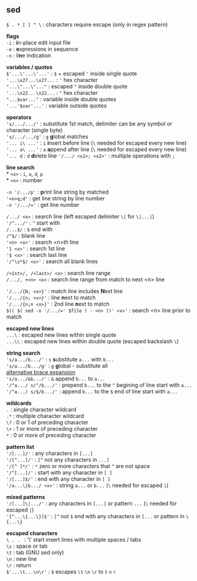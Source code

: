 sed
---
`$ . * [ ] ^ \` : characters require escape (only in regex pattern)  

**flags**  
`-i` : **i**n-place edit input file  
`-e` : **e**xpressions in sequence  
`-n` : li**n**e indication  

**variables / quotes**  
`$'...\'...\'...'` : `$` + escaped `'` inside single quote  
`'...\x27...\x27...` : `'` hex character  
`"...\"...\"..."` : escaped `"` inside double quote  
`'...\x22...\x22...` : `"` hex character  
`"...$var..."` : variable inside double quotes  
`'...'$var'...'` : variable outside quotes  

**operators**  
`'s/.../.../'` : substitute 1st match, delimiter can be any symbol or character (single byte)  
`'s/.../.../g'` : `g` **g**lobal matches  
`'... i\ ...'` : `i` **i**nsert before line (`\` needed for escaped every new line)  
`'... a\ ...'` : `a` **a**ppend after line (`\` needed for escaped every new line)  
`'... d` : `d` **d**elete line
`'/.../ <x1>; <x2>'` : multiple operations with `;`  

**line search**  
\* `<x>` : `i`, `a`, `d`, `p`  
\* `<n>` : number  

`-n '/.../p'` : **p**rint line string by matched  
`'<n>q;d'` : get line string by line number  
`-n '/.../='` : get line number 

`/.../ <x>` : search line (left escaped delimiter `\|` for `\|...|`)  
`'/^.../'` : `^` start with  
`/...$/` : `$` end with  
`/^$/` : blank line  
`'<n> <x>'` : search \<n\>th line  
`'1 <x>'` : search 1st line  
`'$ <x>'` : search last line  
`'/^\s*$/ <x>'` : search all blank lines  

`/<1st>/, /<last>/ <x>` : search line range  
`/.../, +<n> <x>` : search line range from match to next \<n\> line  

`'/.../{N; <x>}'` : match line includes **N**ext line  
`'/.../{n; <x>}'` : line **n**ext to match  
`'/.../{n;n <x>}'` : 2nd line **n**ext to match  
`$(( $( sed -n '/.../=' $file ) - <n> ))' <x>'` : search \<n\> line prior to match  

**escaped new lines**  
`...\` : escaped new lines within single quote  
`...\\` : escaped new lines within double quote (escaped backslash `\`)  

**string search**  
`'s/a.../b.../'` : `s` **s**ubstitute `a...` with `b...`  
`'s/a.../b.../g'` : `g` **g**lobal - substitute all  
[alternative brace expansion](https://github.com/rern/tips/blob/master/bash/string_extract_edit.md)  
`'s/a.../&b.../'` : `&` append `b...` to `a...`  
`'/^a.../ s/^/b.../'` : prepend `b...` to the `^` begining of line start with `a...`  
`'/^a.../ s/$/b.../'` : append `b...` to the `$` end of line start with `a...`  

**wildcards**  
`.` : single character wildcard  
`.*` : multiple character wildcard  
`\?` : 0 or 1 of preceding character  
`\+` : 1 or more of preceding character  
`*` : 0 or more of preceding character  

**pattern list**  
`'/[...]/'` : any characters in `[...]`  
`'/[^...]/'` : `[^` not any characters in `...]`  
`'/[^ ]*/'` : `*` zero or more characters that `^` are not space  
`'/^[...]/'` : start with any character in `[ ]`  
`'/[...]$/'` : end with any character in `[ ]`  
`'/a...\|b.../ <x>'` : string `a...` or `b...` (`\` needed for escaped `|`)  

**mixed patterns**  
`'/[...]\|.../'` : any characters in `[...]` or pattern `...` (`\` needed for escaped `|`)  
`'[^...\{...\}]$'` : `[^` not `$` end with any characters in `[...` or pattern in `\{...\}`

**escaped characters**  
`\ . . ` : '\\' start insert lines with multiple spaces / tabs  
`\s` : space or tab  
`\t` : tab (GNU sed only)  
`\n` : new line  
`\r` : return  
`$'...\t...\n\r'` : `$` escapes `\t` `\n` `\r` to  `t` `n` `r`    
